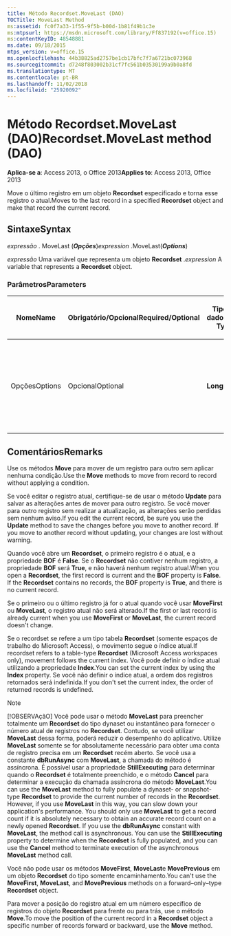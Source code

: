 ```yaml
---
title: Método Recordset.MoveLast (DAO)
TOCTitle: MoveLast Method
ms:assetid: fc0f7a33-1f55-9f5b-b00d-1b81f49b1c3e
ms:mtpsurl: https://msdn.microsoft.com/library/Ff837192(v=office.15)
ms:contentKeyID: 48548881
ms.date: 09/18/2015
mtps_version: v=office.15
ms.openlocfilehash: 44b38825ad2757be1cb17bfc7f7a6721bc073968
ms.sourcegitcommit: d7248f803002b31cf7fc561b03530199a9b0a8fd
ms.translationtype: MT
ms.contentlocale: pt-BR
ms.lasthandoff: 11/02/2018
ms.locfileid: "25920092"
---
```

# <a name="recordsetmovelast-method-dao"></a><span data-ttu-id="e4d1e-102">Método Recordset.MoveLast (DAO)</span><span class="sxs-lookup"><span data-stu-id="e4d1e-102">Recordset.MoveLast method (DAO)</span></span>


<span data-ttu-id="e4d1e-103">**Aplica-se a**: Access 2013, o Office 2013</span><span class="sxs-lookup"><span data-stu-id="e4d1e-103">**Applies to**: Access 2013, Office 2013</span></span>

<span data-ttu-id="e4d1e-104">Move o último registro em um objeto **Recordset** especificado e torna esse registro o atual.</span><span class="sxs-lookup"><span data-stu-id="e4d1e-104">Moves to the last record in a specified **Recordset** object and make that record the current record.</span></span>

## <a name="syntax"></a><span data-ttu-id="e4d1e-105">Sintaxe</span><span class="sxs-lookup"><span data-stu-id="e4d1e-105">Syntax</span></span>

<span data-ttu-id="e4d1e-106">*expressão* . MoveLast (***Opções***)</span><span class="sxs-lookup"><span data-stu-id="e4d1e-106">*expression* .MoveLast(***Options***)</span></span>

<span data-ttu-id="e4d1e-107">*expressão* Uma variável que representa um objeto **Recordset** .</span><span class="sxs-lookup"><span data-stu-id="e4d1e-107">*expression* A variable that represents a **Recordset** object.</span></span>

### <a name="parameters"></a><span data-ttu-id="e4d1e-108">Parâmetros</span><span class="sxs-lookup"><span data-stu-id="e4d1e-108">Parameters</span></span>

<table>
<colgroup>
<col style="width: 25%" />
<col style="width: 25%" />
<col style="width: 25%" />
<col style="width: 25%" />
</colgroup>
<thead>
<tr class="header">
<th><p><span data-ttu-id="e4d1e-109">Nome</span><span class="sxs-lookup"><span data-stu-id="e4d1e-109">Name</span></span></p></th>
<th><p><span data-ttu-id="e4d1e-110">Obrigatório/Opcional</span><span class="sxs-lookup"><span data-stu-id="e4d1e-110">Required/Optional</span></span></p></th>
<th><p><span data-ttu-id="e4d1e-111">Tipo de dados</span><span class="sxs-lookup"><span data-stu-id="e4d1e-111">Data Type</span></span></p></th>
<th><p><span data-ttu-id="e4d1e-112">Descrição</span><span class="sxs-lookup"><span data-stu-id="e4d1e-112">Description</span></span></p></th>
</tr>
</thead>
<tbody>
<tr class="odd">
<td><p><span data-ttu-id="e4d1e-113">Opções</span><span class="sxs-lookup"><span data-stu-id="e4d1e-113">Options</span></span></p></td>
<td><p><span data-ttu-id="e4d1e-114">Opcional</span><span class="sxs-lookup"><span data-stu-id="e4d1e-114">Optional</span></span></p></td>
<td><p><span data-ttu-id="e4d1e-115"><strong>Long</strong></span><span class="sxs-lookup"><span data-stu-id="e4d1e-115"><strong>Long</strong></span></span></p></td>
<td><p><span data-ttu-id="e4d1e-116">Defina para <strong>dbRunAsync</strong> para executar a chamada de <strong>MoveLast</strong> de forma assíncrona.</span><span class="sxs-lookup"><span data-stu-id="e4d1e-116">Set to <strong>dbRunAsync</strong> to rune the call to <strong>MoveLast</strong> asynchronously.</span></span></p></td>
</tr>
</tbody>
</table>


## <a name="remarks"></a><span data-ttu-id="e4d1e-117">Comentários</span><span class="sxs-lookup"><span data-stu-id="e4d1e-117">Remarks</span></span>

<span data-ttu-id="e4d1e-118">Use os métodos **Move** para mover de um registro para outro sem aplicar nenhuma condição.</span><span class="sxs-lookup"><span data-stu-id="e4d1e-118">Use the **Move** methods to move from record to record without applying a condition.</span></span>

<span data-ttu-id="e4d1e-p101">Se você editar o registro atual, certifique-se de usar o método **Update** para salvar as alterações antes de mover para outro registro. Se você mover para outro registro sem realizar a atualização, as alterações serão perdidas sem nenhum aviso.</span><span class="sxs-lookup"><span data-stu-id="e4d1e-p101">If you edit the current record, be sure you use the **Update** method to save the changes before you move to another record. If you move to another record without updating, your changes are lost without warning.</span></span>

<span data-ttu-id="e4d1e-p102">Quando você abre um **Recordset**, o primeiro registro é o atual, e a propriedade **BOF** é **False**. Se o **Recordset** não contiver nenhum registro, a propriedade **BOF** será **True**, e não haverá nenhum registro atual.</span><span class="sxs-lookup"><span data-stu-id="e4d1e-p102">When you open a **Recordset**, the first record is current and the **BOF** property is **False**. If the **Recordset** contains no records, the **BOF** property is **True**, and there is no current record.</span></span>

<span data-ttu-id="e4d1e-123">Se o primeiro ou o último registro já for o atual quando você usar **MoveFirst** ou **MoveLast**, o registro atual não será alterado.</span><span class="sxs-lookup"><span data-stu-id="e4d1e-123">If the first or last record is already current when you use **MoveFirst** or **MoveLast**, the current record doesn't change.</span></span>

<span data-ttu-id="e4d1e-124">Se o recordset se refere a um tipo tabela **Recordset** (somente espaços de trabalho do Microsoft Access), o movimento segue o índice atual.</span><span class="sxs-lookup"><span data-stu-id="e4d1e-124">If recordset refers to a table-type **Recordset** (Microsoft Access workspaces only), movement follows the current index.</span></span> <span data-ttu-id="e4d1e-125">Você pode definir o índice atual utilizando a propriedade **Index**.</span><span class="sxs-lookup"><span data-stu-id="e4d1e-125">You can set the current index by using the **Index** property.</span></span> <span data-ttu-id="e4d1e-126">Se você não definir o índice atual, a ordem dos registros retornados será indefinida.</span><span class="sxs-lookup"><span data-stu-id="e4d1e-126">If you don't set the current index, the order of returned records is undefined.</span></span>


> [!NOTE]
> <P><span data-ttu-id="e4d1e-p104">[!OBSERVAçãO] Você pode usar o método <STRONG>MoveLast</STRONG> para preencher totalmente um <STRONG>Recordset</STRONG> do tipo dynaset ou instantâneo para fornecer o número atual de registros no <STRONG>Recordset</STRONG>. Contudo, se você utilizar <STRONG>MoveLast</STRONG> dessa forma, poderá reduzir o desempenho do aplicativo. Utilize <STRONG>MoveLast</STRONG> somente se for absolutamente necessário para obter uma conta de registro precisa em um <STRONG>Recordset</STRONG> recém aberto. Se você usa a constante <STRONG>dbRunAsync</STRONG> com <STRONG>MoveLast</STRONG>, a chamada do método é assíncrona. É possível usar a propriedade <STRONG>StillExecuting</STRONG> para determinar quando o <STRONG>Recordset</STRONG> é totalmente preenchido, e o método <STRONG>Cancel</STRONG> para determinar a execução da chamada assíncrona do método <STRONG>MoveLast</STRONG>.</span><span class="sxs-lookup"><span data-stu-id="e4d1e-p104">You can use the <STRONG>MoveLast</STRONG> method to fully populate a dynaset- or snapshot-type <STRONG>Recordset</STRONG> to provide the current number of records in the <STRONG>Recordset</STRONG>. However, if you use <STRONG>MoveLast</STRONG> in this way, you can slow down your application's performance. You should only use <STRONG>MoveLast</STRONG> to get a record count if it is absolutely necessary to obtain an accurate record count on a newly opened <STRONG>Recordset</STRONG>. If you use the <STRONG>dbRunAsync</STRONG> constant with <STRONG>MoveLast</STRONG>, the method call is asynchronous. You can use the <STRONG>StillExecuting</STRONG> property to determine when the <STRONG>Recordset</STRONG> is fully populated, and you can use the <STRONG>Cancel</STRONG> method to terminate execution of the asynchronous <STRONG>MoveLast</STRONG> method call.</span></span></P>



<span data-ttu-id="e4d1e-132">Você não pode usar os métodos **MoveFirst**, **MoveLast**e **MovePrevious** em um objeto **Recordset** do tipo somente encaminhamento.</span><span class="sxs-lookup"><span data-stu-id="e4d1e-132">You can't use the **MoveFirst**, **MoveLast**, and **MovePrevious** methods on a forward–only–type **Recordset** object.</span></span>

<span data-ttu-id="e4d1e-133">Para mover a posição do registro atual em um número específico de registros do objeto **Recordset** para frente ou para trás, use o método **Move**.</span><span class="sxs-lookup"><span data-stu-id="e4d1e-133">To move the position of the current record in a **Recordset** object a specific number of records forward or backward, use the **Move** method.</span></span>

